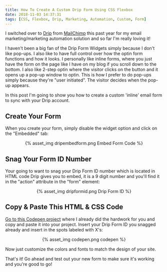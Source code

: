 ```yaml
---
title: How To Create A Custom Drip Form Using CSS Flexbox
date: 2018-11-03 14:37:31
tags: [CSS, Flexbox, Drip, Marketing, Automation, Custom, Form]
---
```


I switched over to [Drip](https://getdrip.com) from [MailChimp](https://mailchimp.com) this past year for my email marketing/marketing automation solution and so far I'm really loving it! 

I haven't been a big fan of the Drip Form Widgets simply because I don't like pop-ups. I also like to have full control over how the optin form functions and how it looks. I personally like inline forms, where you just have the form on the page like I have on my blog if you scroll down to the bottom. I also like 2-step optin where the visitor clicks on the button and it opens up a pop-up window to optin. This is how I prefer to do pop-ups simply because they're "user initiated". The visitor decides when the pop-up appears.

In this post I'm going to show you how to create a custom 'inline' email form to sync with your Drip account.

## Create Your Form

When you create your form, simply disable the widget option and click on the "Embedded" tab:

<center>{% asset_img dripembedform.png Embed Form Code %}</center>

## Snag Your Form ID Number 

Your going to want to snag your Drip Form ID number which is located in HTML code Drip gives you to embed, it is a 9 digit number and you'll find it in the "action" attribute in the "form" element:

<center>{% asset_img dripformid.png Drip Form ID %}</center>

## Copy & Paste This HTML & CSS Code

[Go to this Codepen project](https://codepen.io/stevehl25/pen/KrKxMx) where I already did the hardwork for you and copy and paste it into your project. Insert your Drip Form ID you snagged already and insert in the spots labeled with X's:

<center>{% asset_img codepen.png codepen %}</center>

Now just customize the colors and fonts to match the design of your site.

That's it! Go ahead and test out your new form to make sure it's working and you're good to go!
